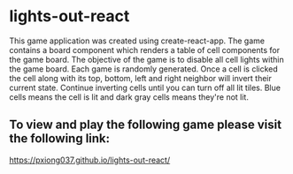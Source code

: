 # lights-out-react
This game application was created using create-react-app. The game contains a board component which renders a table of cell components for the game board. The objective of the game is to disable all cell lights within the game board. Each game is randomly generated. Once a cell is clicked the cell along with its top, bottom, left and right neighbor will invert their current state. Continue inverting cells until you can turn off all lit tiles. Blue cells means the cell is lit and dark gray cells means they're not lit.

## To view and play the following game please visit the following link:
https://pxiong037.github.io/lights-out-react/

